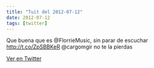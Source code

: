 ```yaml
---
title: "Tuit del 2012-07-12"
date: 2012-07-12
tags: [twitter]
---
```


Que buena que es @FlorrieMusic, sin parar de escuchar http://t.co/ZpSBBKeR @cargomgir no te la pierdas



[Ver en Twitter](https://twitter.com/i/web/status/223401433268109312)
